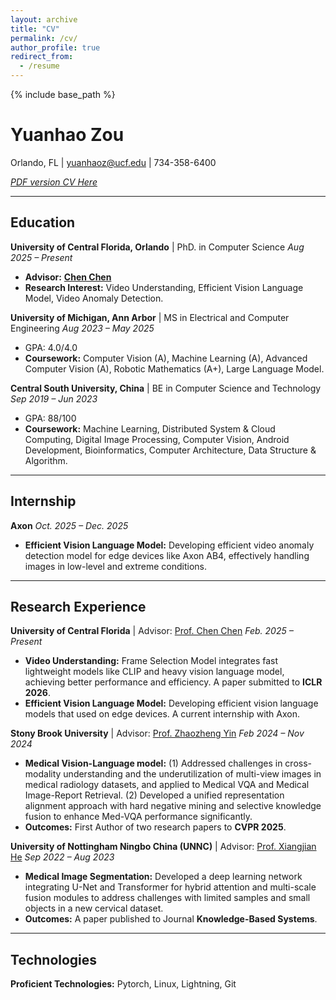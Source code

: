 ```yaml
---
layout: archive
title: "CV"
permalink: /cv/
author_profile: true
redirect_from:
  - /resume
---
```


{% include base_path %}

# Yuanhao Zou
Orlando, FL | <yuanhaoz@ucf.edu> | 734-358-6400

[_PDF version CV Here_](../files/CV.pdf)

---

## Education

**University of Central Florida, Orlando** | PhD. in Computer Science
*Aug 2025 – Present*
- **Advisor:** [**Chen Chen**](https://www.crcv.ucf.edu/chenchen/)
- **Research Interest:** Video Understanding, Efficient Vision Language Model, Video Anomaly Detection.

**University of Michigan, Ann Arbor** | MS in Electrical and Computer Engineering
*Aug 2023 – May 2025*
- GPA: 4.0/4.0
- **Coursework:** Computer Vision (A), Machine Learning (A), Advanced Computer Vision (A), Robotic Mathematics (A+), Large Language Model.

**Central South University, China** | BE in Computer Science and Technology
*Sep 2019 – Jun 2023*
- GPA: 88/100
- **Coursework:** Machine Learning, Distributed System & Cloud Computing, Digital Image Processing, Computer Vision, Android Development, Bioinformatics, Computer Architecture, Data Structure & Algorithm.

---

## Internship

**Axon**
*Oct. 2025 – Dec. 2025*
- **Efficient Vision Language Model:** Developing efficient video anomaly detection model for edge devices like Axon AB4, effectively handling images in low-level and extreme conditions.

---

## Research Experience

**University of Central Florida** | Advisor: [Prof. Chen Chen](https://www.crcv.ucf.edu/chenchen/)
*Feb. 2025 – Present*
- **Video Understanding:** Frame Selection Model integrates fast lightweight models like CLIP and heavy vision language model, achieving better performance and efficiency. A paper submitted to **ICLR 2026**.
- **Efficient Vision Language Model:** Developing efficient vision language models that used on edge devices. A current internship with Axon.

**Stony Brook University** | Advisor: [Prof. Zhaozheng Yin](https://www3.cs.stonybrook.edu/~zyin/index.htm)
*Feb 2024 – Nov 2024*
- **Medical Vision-Language model:** (1) Addressed challenges in cross-modality understanding and the underutilization of multi-view images in medical radiology datasets, and applied to Medical VQA and Medical Image-Report Retrieval. (2) Developed a unified representation alignment approach with hard negative mining and selective knowledge fusion to enhance Med-VQA performance significantly.
- **Outcomes:** First Author of two research papers to **CVPR 2025**.

**University of Nottingham Ningbo China (UNNC)** | Advisor: [Prof. Xiangjian He](https://research.nottingham.edu.cn/en/persons/xiangjian-he)
*Sep 2022 – Aug 2023*
- **Medical Image Segmentation:** Developed a deep learning network integrating U-Net and Transformer for hybrid attention and multi-scale fusion modules to address challenges with limited samples and small objects in a new cervical dataset.
- **Outcomes:** A paper published to Journal **Knowledge-Based Systems**.

---

## Technologies

**Proficient Technologies:** Pytorch, Linux, Lightning, Git
